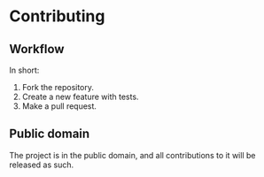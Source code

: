 # Contributing

## Workflow

In short:

1. Fork the repository.
2. Create a new feature with tests.
3. Make a pull request.

## Public domain

The project is in the public domain, and all contributions to it will be
released as such.
